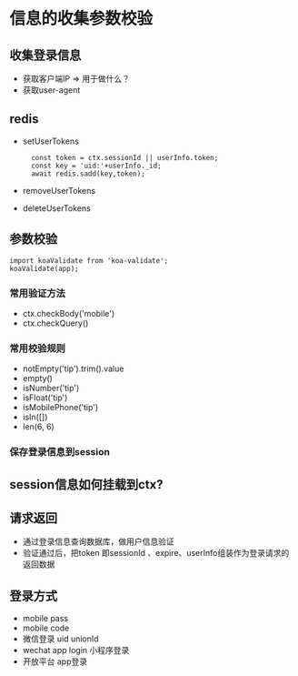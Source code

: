 # 信息的收集参数校验

## 收集登录信息

* 获取客户端IP  =&gt; 用于做什么？
* 获取user-agent

## redis

* setUserTokens  

  ```text
    const token = ctx.sessionId || userInfo.token;
    const key = 'uid:'+userInfo._id;
    await redis.sadd(key,token);
  ```

* removeUserTokens
* deleteUserTokens

## 参数校验

```text
import koaValidate from 'koa-validate';
koaValidate(app);
```

### 常用验证方法

* ctx.checkBody\('mobile'\)
* ctx.checkQuery\(\)

### 常用校验规则

* notEmpty\('tip'\).trim\(\).value
* empty\(\)
* isNumber\('tip'\)
* isFloat\('tip'\)
* isMobilePhone\('tip'\)
* isIn\(\[\]\)
* len\(6, 6\)

### 保存登录信息到session

## session信息如何挂载到ctx?

## 请求返回

* 通过登录信息查询数据库，做用户信息验证
* 验证通过后，把token 即sessionId 、expire、userInfo组装作为登录请求的返回数据

## 登录方式

* mobile pass
* mobile code
* 微信登录 uid unionId
* wechat app login 小程序登录
* 开放平台 app登录

